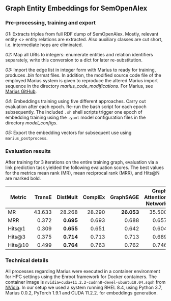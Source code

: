 ## Graph Entity Embeddings for SemOpenAlex

### Pre-processing, training and export

*01:* Extracts triples from full RDF dump of SemOpenAlex. Mostly, relevant entity <> entity relations are extracted. Also auxiliary classes are cut short, i.e. intermediate hops are eliminated.

*02:* Map all URIs to integers: enumerate entities and relation identifiers separately, write this conversion to a dict for later re-substitution.

*03:* Import the edge list in integer form with Marius to ready for training, produces .bin format files. In addition, the modified source code file of the employed Marius system is given to reproduce the altered Marius import sequence in the directory *marius_code_modifications*. For Marius, see [Marius GitHub](https://github.com/marius-team/marius).

*04:* Embeddings training using five different approaches. Carry out evaluation after each epoch. Re-run the bash script for each epoch subsequently. The included `.sh` shell scripts trigger one epoch of embedding training using the `.yaml` model configuration files in the directory *model_configs*.

*05:* Export the embedding vectors for subsequent use using `marius_postprocess`.

### Evaluation results

After training for 3 iterations on the entire training graph, evaluation via a link prediction task yielded the following evaluation scores. The best values for the metrics mean rank (MR), mean reciprocal rank (MRR), and Hits@N are marked bold.

| Metric  | TransE | DistMult | ComplEx | GraphSAGE |   Graph Attention Network   |
|---------|-------:|---------:|--------:|----------:|--------:|
| MR      | 43.633 |   28.268 |  28.290 |   **26.053**  |  35.500 |
| MRR     |  0.372 |  **0.695**|  0.693  |   0.688   |   0.657 |
| Hits@1  |  0.309 |  **0.655**|  0.651  |   0.642   |   0.604 |
| Hits@3  |  0.375 |  **0.714**|  0.713  |   0.713   |   0.689 |
| Hits@10 |  0.499 |  **0.764**|  0.763  |   0.762   |   0.746 |


### Technical details

All processes regarding Marius were executed in a container environment for HPC settings using the Enroot framework for Docker containers. 
The container image is `nvidia+cuda+11.2.2-cudnn8-devel-ubuntu18.04.sqsh` from [NVidia](https://catalog.ngc.nvidia.com/containers).
In our setup we used a system running RHEL 8.4, using Python 3.7, Marius 0.0.2, PyTorch 1.9.1 and CUDA 11.2.2. for embeddings generation. 
